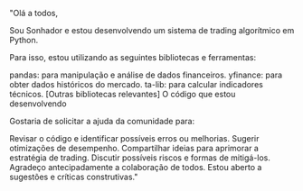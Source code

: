 "Olá a todos,

Sou Sonhador  e estou desenvolvendo um sistema de trading algorítmico em Python.

Para isso, estou utilizando as seguintes bibliotecas e ferramentas:

pandas: para manipulação e análise de dados financeiros.
yfinance: para obter dados históricos do mercado.
ta-lib: para calcular indicadores técnicos.
[Outras bibliotecas relevantes]
O código que estou desenvolvendo

Gostaria de solicitar a ajuda da comunidade para:

Revisar o código e identificar possíveis erros ou melhorias.
Sugerir otimizações de desempenho.
Compartilhar ideias para aprimorar a estratégia de trading.
Discutir possíveis riscos e formas de mitigá-los.
Agradeço antecipadamente a colaboração de todos. Estou aberto a sugestões e críticas construtivas."
